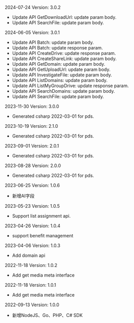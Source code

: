 2024-07-24 Version: 3.0.2
- Update API GetDownloadUrl: update param body.
- Update API SearchFile: update param body.


2024-06-05 Version: 3.0.1
- Update API Batch: update param body.
- Update API Batch: update response param.
- Update API CreateDrive: update response param.
- Update API CreateShareLink: update param body.
- Update API GetDomain: update param body.
- Update API GetUploadUrl: update param body.
- Update API InvestigateFile: update param body.
- Update API ListDomains: update param body.
- Update API ListMyGroupDrive: update response param.
- Update API SearchDomains: update param body.
- Update API SearchFile: update param body.


2023-11-30 Version: 3.0.0
- Generated csharp 2022-03-01 for pds.

2023-10-19 Version: 2.1.0
- Generated csharp 2022-03-01 for pds.

2023-09-01 Version: 2.0.1
- Generated csharp 2022-03-01 for pds.

2023-08-28 Version: 2.0.0
- Generated csharp 2022-03-01 for pds.

2023-06-25 Version: 1.0.6
- 新增AI字段

2023-05-23 Version: 1.0.5
- Support list assignment api.

2023-04-26 Version: 1.0.4
- support benefit management

2023-04-06 Version: 1.0.3
- Add domain api

2022-11-18 Version: 1.0.2
- Add get media meta interface

2022-11-18 Version: 1.0.1
- Add get media meta interface

2022-09-13 Version: 1.0.0
- 新增NodeJS、Go、PHP、C# SDK

